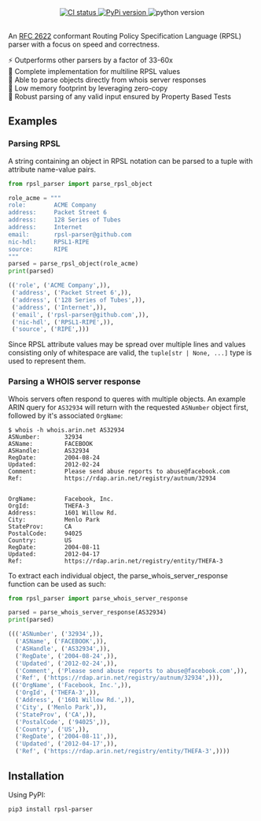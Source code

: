 <div align="center">
  <a href="https://github.com/srv6d/rpsl-parser/actions">
    <img src="https://github.com/srv6d/rpsl-parser/workflows/CI/badge.svg" alt="CI status">
  </a>
  <a href="https://pypi.python.org/pypi/rpsl-parser">
    <img src="https://img.shields.io/pypi/v/rpsl-parser.svg" alt="PyPi version">
  </a>
  <a>
    <img src="https://img.shields.io/badge/v3.7+-black?style=flat&color=FFFF00&label=Python" alt="python version">
  </a>
  
</div>
<br>

An [RFC 2622] conformant Routing Policy Specification Language (RPSL) parser with a focus on speed and correctness.

⚡️ Outperforms other parsers by a factor of 33-60x\
📰 Complete implementation for multiline RPSL values\
💬 Able to parse objects directly from whois server responses\
🧠 Low memory footprint by leveraging zero-copy\
🧪 Robust parsing of any valid input ensured by Property Based Tests

## Examples

### Parsing RPSL

A string containing an object in RPSL notation can be parsed to a tuple with attribute name-value pairs.

```python
from rpsl_parser import parse_rpsl_object

role_acme = """
role:        ACME Company
address:     Packet Street 6
address:     128 Series of Tubes
address:     Internet
email:       rpsl-parser@github.com
nic-hdl:     RPSL1-RIPE
source:      RIPE
"""
parsed = parse_rpsl_object(role_acme)
print(parsed)
```

```python
(('role', ('ACME Company',)),
 ('address', ('Packet Street 6',)),
 ('address', ('128 Series of Tubes',)),
 ('address', ('Internet',)),
 ('email', ('rpsl-parser@github.com',)),
 ('nic-hdl', ('RPSL1-RIPE',)),
 ('source', ('RIPE',)))
```

Since RPSL attribute values may be spread over multiple lines and values consisting only of whitespace are valid, the `tuple[str | None, ...]` type is used to represent them.

### Parsing a WHOIS server response

Whois servers often respond to queres with multiple objects.
An example ARIN query for `AS32934` will return with the requested `ASNumber` object first, followed by it's associated `OrgName`:

```
$ whois -h whois.arin.net AS32934
ASNumber:       32934
ASName:         FACEBOOK
ASHandle:       AS32934
RegDate:        2004-08-24
Updated:        2012-02-24
Comment:        Please send abuse reports to abuse@facebook.com
Ref:            https://rdap.arin.net/registry/autnum/32934


OrgName:        Facebook, Inc.
OrgId:          THEFA-3
Address:        1601 Willow Rd.
City:           Menlo Park
StateProv:      CA
PostalCode:     94025
Country:        US
RegDate:        2004-08-11
Updated:        2012-04-17
Ref:            https://rdap.arin.net/registry/entity/THEFA-3
```

To extract each individual object, the parse_whois_server_response function can be used as such:

```python
from rpsl_parser import parse_whois_server_response

parsed = parse_whois_server_response(AS32934)
print(parsed)
```

```python
((('ASNumber', ('32934',)),
  ('ASName', ('FACEBOOK',)),
  ('ASHandle', ('AS32934',)),
  ('RegDate', ('2004-08-24',)),
  ('Updated', ('2012-02-24',)),
  ('Comment', ('Please send abuse reports to abuse@facebook.com',)),
  ('Ref', ('https://rdap.arin.net/registry/autnum/32934',))),
 (('OrgName', ('Facebook, Inc.',)),
  ('OrgId', ('THEFA-3',)),
  ('Address', ('1601 Willow Rd.',)),
  ('City', ('Menlo Park',)),
  ('StateProv', ('CA',)),
  ('PostalCode', ('94025',)),
  ('Country', ('US',)),
  ('RegDate', ('2004-08-11',)),
  ('Updated', ('2012-04-17',)),
  ('Ref', ('https://rdap.arin.net/registry/entity/THEFA-3',))))
```

## Installation

Using PyPI:

```
pip3 install rpsl-parser
```

[RFC 2622]: https://datatracker.ietf.org/doc/html/rfc2622
